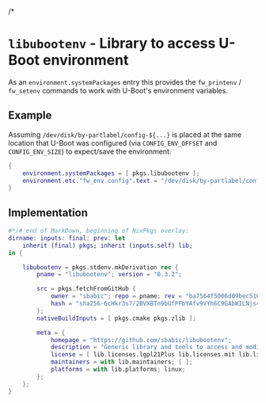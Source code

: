 /*

# `libubootenv` - Library to access U-Boot environment

As an `environment.systemPackages` entry this provides the `fw_printenv` / `fw_setenv` commands to work with U-Boot's environment variables.


## Example

Assuming `/dev/disk/by-partlabel/config-${...}` is placed at the same location that U-Boot was configured (via `CONFIG_ENV_OFFSET` and `CONFIG_ENV_SIZE`) to expect/save the environment:
```nix
{
    environment.systemPackages = [ pkgs.libubootenv ];
    environment.etc."fw_env.config".text = "/dev/disk/by-partlabel/config-${...} 0x0 0x${lib.concatStrings (map toString (lib.toBaseDigits 16 envSize))}";
}
```


## Implementation

```nix
#*/# end of MarkDown, beginning of NixPkgs overlay:
dirname: inputs: final: prev: let
    inherit (final) pkgs; inherit (inputs.self) lib;
in {

    libubootenv = pkgs.stdenv.mkDerivation rec {
        pname = "libubootenv"; version = "0.3.2";

        src = pkgs.fetchFromGitHub {
            owner = "sbabic"; repo = pname; rev = "ba7564f5006d09bec51058cf4f5ac90d4dc18b3c"; # 2018-11-18
            hash = "sha256-6cHkr3s7/2BVXBTn9bUfPFbYAfv9VYh6C9GAbWILNjs=";
        };
        nativeBuildInputs = [ pkgs.cmake pkgs.zlib ];

        meta = {
            homepage = "https://github.com/sbabic/libubootenv";
            description = "Generic library and tools to access and modify U-Boot environment from User Space";
            license = [ lib.licenses.lgpl21Plus lib.licenses.mit lib.licenses.cc0 ];
            maintainers = with lib.maintainers; [ ];
            platforms = with lib.platforms; linux;
        };
    };
}
